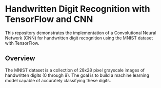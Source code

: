 # Handwritten Digit Recognition with TensorFlow and CNN

This repository demonstrates the implementation of a Convolutional Neural Network (CNN) for handwritten digit recognition using the MNIST dataset with TensorFlow.

## Overview

The MNIST dataset is a collection of 28x28 pixel grayscale images of handwritten digits (0 through 9). The goal is to build a machine learning model capable of accurately classifying these digits.



